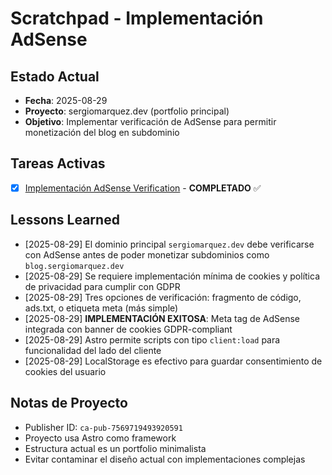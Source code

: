 # Scratchpad - Implementación AdSense

## Estado Actual

- **Fecha**: 2025-08-29
- **Proyecto**: sergiomarquez.dev (portfolio principal)
- **Objetivo**: Implementar verificación de AdSense para permitir monetización del blog en subdominio

## Tareas Activas

- [x] [Implementación AdSense Verification](./implementation-plan/adsense-verification.md) - **COMPLETADO** ✅

## Lessons Learned

- [2025-08-29] El dominio principal `sergiomarquez.dev` debe verificarse con AdSense antes de poder monetizar subdominios como `blog.sergiomarquez.dev`
- [2025-08-29] Se requiere implementación mínima de cookies y política de privacidad para cumplir con GDPR
- [2025-08-29] Tres opciones de verificación: fragmento de código, ads.txt, o etiqueta meta (más simple)
- [2025-08-29] **IMPLEMENTACIÓN EXITOSA**: Meta tag de AdSense integrada con banner de cookies GDPR-compliant
- [2025-08-29] Astro permite scripts con tipo `client:load` para funcionalidad del lado del cliente
- [2025-08-29] LocalStorage es efectivo para guardar consentimiento de cookies del usuario

## Notas de Proyecto

- Publisher ID: `ca-pub-7569719493920591`
- Proyecto usa Astro como framework
- Estructura actual es un portfolio minimalista
- Evitar contaminar el diseño actual con implementaciones complejas
